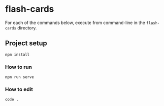 # flash-cards
For each of the commands below, execute from command-line in the `flash-cards` directory.

## Project setup
```
npm install
```

### How to run
```
npm run serve
```

### How to edit
```
code .
```
